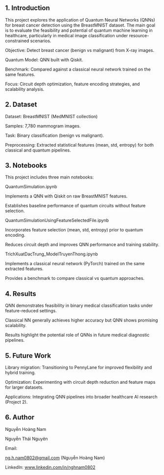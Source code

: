 ## 1. Introduction

This project explores the application of Quantum Neural Networks (QNNs) for breast cancer detection using the BreastMNIST dataset. The main goal is to evaluate the feasibility and potential of quantum machine learning in healthcare, particularly in medical image classification under resource-constrained scenarios.

Objective: Detect breast cancer (benign vs malignant) from X-ray images.

Quantum Model: QNN built with Qiskit.

Benchmark: Compared against a classical neural network trained on the same features.

Focus: Circuit depth optimization, feature encoding strategies, and scalability analysis.

## 2. Dataset

Dataset: BreastMNIST (MedMNIST collection)

Samples: 7,780 mammogram images.

Task: Binary classification (benign vs malignant).

Preprocessing: Extracted statistical features (mean, std, entropy) for both classical and quantum pipelines.

## 3. Notebooks

This project includes three main notebooks:

QuantumSimulation.ipynb

Implements a QNN with Qiskit on raw BreastMNIST features.

Establishes baseline performance of quantum circuits without feature selection.

QuantumSimulationUsingFeatureSelectedFile.ipynb

Incorporates feature selection (mean, std, entropy) prior to quantum encoding.

Reduces circuit depth and improves QNN performance and training stability.

TrichXuatDacTrung_ModelTruyenThong.ipynb

Implements a classical neural network (PyTorch) trained on the same extracted features.

Provides a benchmark to compare classical vs quantum approaches.

## 4. Results

QNN demonstrates feasibility in binary medical classification tasks under feature-reduced settings.

Classical NN generally achieves higher accuracy but QNN shows promising scalability.

Results highlight the potential role of QNNs in future medical diagnostic pipelines.

## 5. Future Work

Library migration: Transitioning to PennyLane for improved flexibility and hybrid training.

Optimization: Experimenting with circuit depth reduction and feature maps for larger datasets.

Applications: Integrating QNN pipelines into broader healthcare AI research (Project 2).

## 6. Author

Nguyễn Hoàng Nam

Nguyễn Thái Nguyên

Email: 

ng.h.nam0802@gmail.com (Nguyễn Hoàng Nam)


LinkedIn: www.linkedin.com/in/nghnam0802
